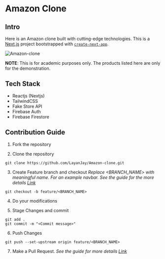 # Amazon Clone

## Intro

Here is an Amazon clone built with cutting-edge technologies. This is a [Next.js](https://nextjs.org/) project bootstrapped with [`create-next-app`](https://github.com/vercel/next.js/tree/canary/packages/create-next-app).

![Amazon-clone](https://socialify.git.ci/LayanJay/Amazon-clone/image?description=1&font=Inter&forks=1&language=1&owner=1&pattern=Circuit%20Board&stargazers=1&theme=Dark)

**NOTE**: This is for academic purposes only. The products listed here are only for the demonstration.

## Tech Stack

- Reactjs (Nextjs)
- TailwindCSS
- Fake Store API
- Firebase Auth
- Firebase Firestore

## Contribution Guide

1. Fork the repository

2. Clone the repository

```
git clone https://github.com/LayanJay/Amazon-clone.git
```

3. Create Feature branch and checkout
   _Replace <BRANCH_NAME> with meaningful name. For an example navbar. See the guide for the more details [Link](https://www.atlassian.com/git/tutorials/comparing-workflows/feature-branch-workflow)_

```
git checkout -b feature/<BRANCH_NAME>
```

4. Do your modifications

5. Stage Changes and commit

```
git add .
git commit -m "<Commit message>"
```

6. Push Changes

```
git push --set-upstream origin feature/<BRANCH_NAME>
```

7. Make a Pull Request.
   _See the guide for more details [Link](https://docs.github.com/en/free-pro-team@latest/github/collaborating-with-issues-and-pull-requests/creating-a-pull-request)_
